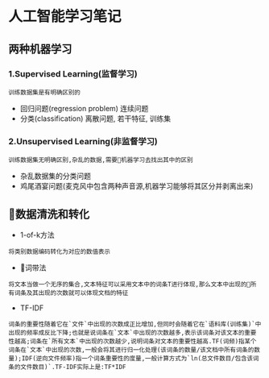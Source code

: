 # 人工智能学习笔记

## 两种机器学习

### 1.Supervised Learning(监督学习)

```
训练数据集是有明确区别的
```

* 回归问题(regression problem) 连续问题
* 分类(classification) 离散问题, 若干特征, 训练集

### 2.Unsupervised Learning(非监督学习)

```
训练数据集无明确区别,杂乱的数据,需要机器学习去找出其中的区别
```

* 杂乱数据集的分类问题
* 鸡尾酒宴问题(麦克风中包含两种声音源,机器学习能够将其区分并剥离出来)

## 数据清洗和转化

* 1-of-k方法

```
将类别数据编码转化为对应的数值表示
```

* 词带法

```
将文本当做一个无序的集合,文本特征可以采用文本中的词条T进行体现,那么文本中出现的所有词条及其出现的次数就可以体现文档的特征
```

* TF-IDF

```
词条的重要性随着它在`文件`中出现的次数成正比增加,但同时会随着它在`语料库(训练集)`中出现的频率成反比下降;也就是说词条在`文本`中出现的次数越多,表示该词条对该文本的重要性越高;词条在`所有文本`中出现的次数越少,说明词条对文本的重要性越高.TF(词频)指某个词条在`文本`中出现的次数,一般会将其进行归一化处理(该词条的数量/该文档中所有词条的数量);IDF(逆向文件频率)指一个词条重要性的度量,一般计算方式为`ln(总文件数目/包含该词条的文件数目)`.TF-IDF实际上是:TF*IDF
```